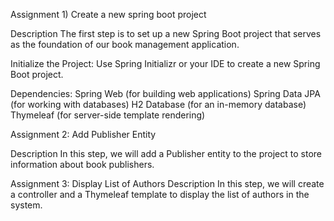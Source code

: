 Assignment 1) Create a new spring boot project

Description
The first step is to set up a new Spring Boot project that serves as the foundation of our book management application.

Initialize the Project: Use Spring Initializr or your IDE to create a new Spring Boot project.

Dependencies:
Spring Web (for building web applications)
Spring Data JPA (for working with databases)
H2 Database (for an in-memory database)
Thymeleaf (for server-side template rendering)


Assignment 2: Add Publisher Entity

Description
In this step, we will add a Publisher entity to the project to store information about book publishers.

Assignment 3: Display List of Authors
Description
In this step, we will create a controller and a Thymeleaf template to display the list of authors in the system.

